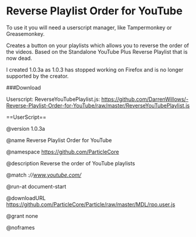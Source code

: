 # Reverse Playlist Order for YouTube

To use it you will need a userscript manager, like Tampermonkey or Greasemonkey.

Creates a button on your playlists which allows you to reverse the order of the videos.
Based on the Standalone YouTube Plus Reverse Playlist that is now dead.

I created 1.0.3a as 1.0.3 has stopped working on Firefox and is no longer supported by the creator.

###Download

Userscript: 
ReverseYouTubePlaylist.js: https://github.com/DarrenWillows/-Reverse-Playlist-Order-for-YouTube/raw/master/ReverseYouTubePlaylist.js

==UserScript==

@version     1.0.3a

@name        Reverse Playlist Order for YouTube

@namespace   https://github.com/ParticleCore

@description Reverse the order of YouTube playlists

@match       *://www.youtube.com/*

@run-at      document-start

@downloadURL https://github.com/ParticleCore/Particle/raw/master/MDL/rpo.user.js

@grant       none

@noframes

